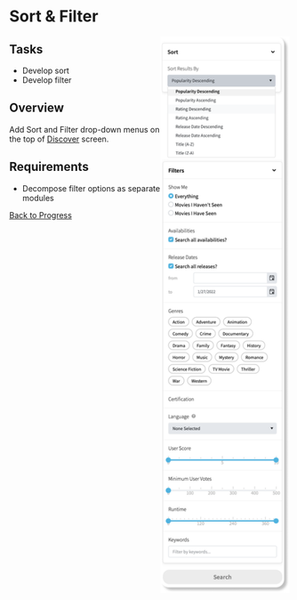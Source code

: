 # Sort & Filter

<img align="right" src="./assets/mockups/sort-filter-screen.png" height="1000">

## Tasks

- Develop sort
- Develop filter

## Overview

Add Sort and Filter drop-down menus on the top of [Discover](./discover.md) screen.

## Requirements

- Decompose filter options as separate modules

[Back to Progress](../README.md#progress)
